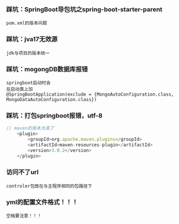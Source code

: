 
### 踩坑：SpringBoot导包坑之spring-boot-starter-parent
```
pom.xml的版本问题
```

### 踩坑：jva17无效源
```
jdk与项目的版本统一
```

### 踩坑：mogongDB数据库报错
```
springboot启动时会
在启动类上加
@SpringBootApplication(exclude = {MongoAutoConfiguration.class, MongoDataAutoConfiguration.class})

```

### 踩坑：打包springboot报错，utf-8
```js
// maven的版本太高了
    <plugin>
        <groupId>org.apache.maven.plugins</groupId>
        <artifactId>maven-resources-plugin</artifactId>
        <version>3.0.2</version>
    </plugin>
```

### 访问不了url
```
controler包放在与主程序相同的包路径下
```


### yml的配置文件格式！！！
```
空格要注意！！！
```